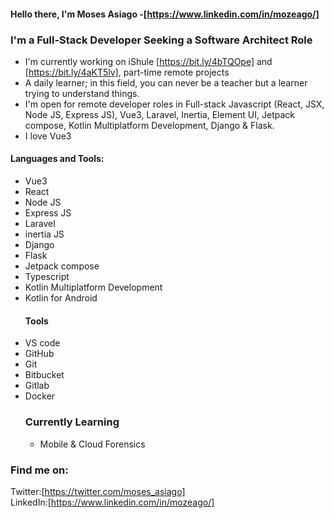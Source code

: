 #### Hello there, I'm Moses Asiago -[https://www.linkedin.com/in/mozeago/]  

### I'm a Full-Stack Developer Seeking a Software Architect Role  

- I'm currently working on iShule [https://bit.ly/4bTQOpe] and [https://bit.ly/4aKT5lv], part-time remote projects  
- A daily learner; in this field, you can never be a teacher but a learner trying to understand things.  
- I'm open for remote developer roles in Full-stack Javascript (React, JSX, Node JS, Express JS), Vue3, Laravel, Inertia, Element UI, Jetpack compose, Kotlin Multiplatform Development, Django & Flask.  
- I love Vue3  

#### Languages and Tools:  
- Vue3
- React
- Node JS
- Express JS
- Laravel
- inertia JS
- Django
- Flask
- Jetpack compose
- Typescript
- Kotlin Multiplatform Development
- Kotlin for Android
  ####  Tools
- VS code
- GitHub
- Git
- Bitbucket
- Gitlab
- Docker
  ###  Currently Learning
  - Mobile & Cloud Forensics
  
### Find me on:
Twitter:[https://twitter.com/moses_asiago]  
LinkedIn:[https://www.linkedin.com/in/mozeago/]

